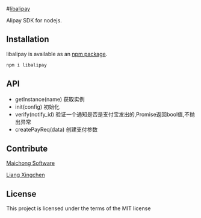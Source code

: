 #[libalipay](https://github.com/maichong/libalipay)

Alipay SDK for nodejs.

## Installation

libalipay is available as an [npm package](https://www.npmjs.com/package/libalipay).


```sh
npm i libalipay
```

## API

* getInstance(name) 获取实例
* init(config) 初始化
* verify(notify_id) 验证一个通知是否是支付宝发出的,Promise返回bool值,不抛出异常
* createPayReq(data) 创建支付参数


## Contribute
[Maichong Software](http://maichong.it)

[Liang Xingchen](https://github.com/liangxingchen)

## License

This project is licensed under the terms of the MIT license
